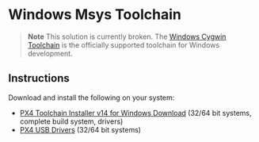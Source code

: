 # Windows Msys Toolchain

> **Note** This solution is currently broken. The [Windows Cygwin Toolchain](../setup/dev_env_windows_cygwin.md) is the officially supported toolchain for Windows development.

## Instructions

Download and install the following on your system:

* [PX4 Toolchain Installer v14 for Windows Download](http://firmware.diydrones.com/Tools/PX4-tools/px4_toolchain_installer_v14_win.exe) (32/64 bit systems, complete build system, drivers)
* [PX4 USB Drivers](https://github.com/mavlink/qgroundcontrol/raw/master/deploy/px4driver.msi) (32/64 bit systems)
